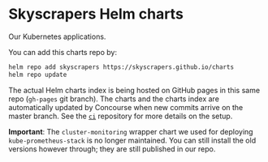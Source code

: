 # Skyscrapers Helm charts

Our Kubernetes applications.

You can add this charts repo by:

```sh
helm repo add skyscrapers https://skyscrapers.github.io/charts
helm repo update
```

The actual Helm charts index is being hosted on GitHub pages in this same repo (`gh-pages` git branch). The charts and the charts index are automatically updated by Concourse when new commits arrive on the master branch. See the [`ci`](https://github.com/skyscrapers/ci) repository for more details on the setup.

**Important**: The `cluster-monitoring` wrapper chart we used for deploying `kube-prometheus-stack` is no longer maintained. You can still install the old versions however through; they are still published in our repo.
